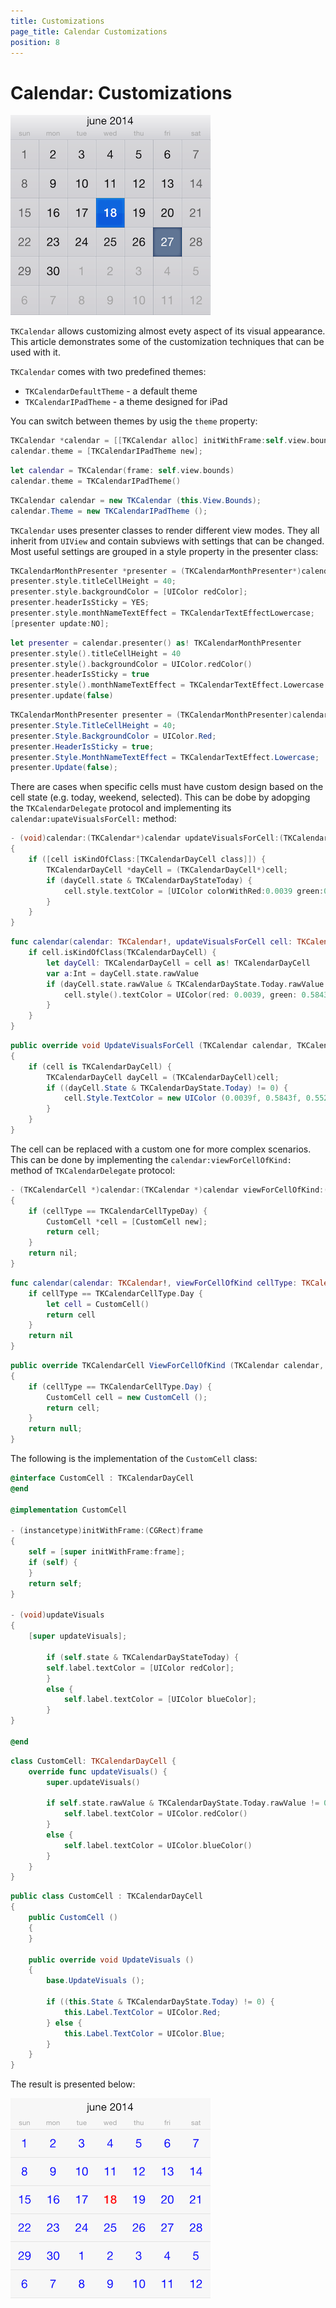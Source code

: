 ```yaml
---
title: Customizations
page_title: Calendar Customizations
position: 8
---
```


# Calendar: Customizations

<img src="../images/calendar-customization001.png"/>

<code>TKCalendar</code> allows customizing almost evety aspect of its visual appearance. This article demonstrates some of the customization techniques that can be used with it.

<code>TKCalendar</code> comes with two predefined themes:
- <code>TKCalendarDefaultTheme</code> - a default theme
- <code>TKCalendarIPadTheme</code> - a theme designed for iPad

You can switch between themes by usig the <code>theme</code> property:

```Objective-C
TKCalendar *calendar = [[TKCalendar alloc] initWithFrame:self.view.bounds];
calendar.theme = [TKCalendarIPadTheme new];
```
```Swift
let calendar = TKCalendar(frame: self.view.bounds)
calendar.theme = TKCalendarIPadTheme()
```
```C#
TKCalendar calendar = new TKCalendar (this.View.Bounds);
calendar.Theme = new TKCalendarIPadTheme ();
```

<code>TKCalendar</code> uses presenter classes to render different view modes. They all inherit from <code>UIView</code> and contain subviews with settings that can be changed. Most useful settings are grouped in a style property in the presenter class:

```Objective-C
TKCalendarMonthPresenter *presenter = (TKCalendarMonthPresenter*)calendar.presenter;
presenter.style.titleCellHeight = 40;
presenter.style.backgroundColor = [UIColor redColor];
presenter.headerIsSticky = YES;
presenter.style.monthNameTextEffect = TKCalendarTextEffectLowercase;
[presenter update:NO];
```
```Swift
let presenter = calendar.presenter() as! TKCalendarMonthPresenter
presenter.style().titleCellHeight = 40
presenter.style().backgroundColor = UIColor.redColor()
presenter.headerIsSticky = true
presenter.style().monthNameTextEffect = TKCalendarTextEffect.Lowercase
presenter.update(false)
```
```C#
TKCalendarMonthPresenter presenter = (TKCalendarMonthPresenter)calendar.Presenter;
presenter.Style.TitleCellHeight = 40;
presenter.Style.BackgroundColor = UIColor.Red;
presenter.HeaderIsSticky = true;
presenter.Style.MonthNameTextEffect = TKCalendarTextEffect.Lowercase;
presenter.Update(false);
```

There are cases when specific cells must have custom design based on the cell state (e.g. today, weekend, selected). This can be dobe by adopging the <code>TKCalendarDelegate</code> protocol and implementing its <code>calendar:upateVisualsForCell:</code> method:

```Objective-C
- (void)calendar:(TKCalendar*)calendar updateVisualsForCell:(TKCalendarCell*)cell;
{
    if ([cell isKindOfClass:[TKCalendarDayCell class]]) {
        TKCalendarDayCell *dayCell = (TKCalendarDayCell*)cell;
        if (dayCell.state & TKCalendarDayStateToday) {
            cell.style.textColor = [UIColor colorWithRed:0.0039 green:0.5843 blue:0.5529 alpha:1.0000];
        }
    }
}
```
```Swift
func calendar(calendar: TKCalendar!, updateVisualsForCell cell: TKCalendarCell!) {
    if cell.isKindOfClass(TKCalendarDayCell) {
        let dayCell: TKCalendarDayCell = cell as! TKCalendarDayCell
        var a:Int = dayCell.state.rawValue
        if (dayCell.state.rawValue & TKCalendarDayState.Today.rawValue != 0 {
            cell.style().textColor = UIColor(red: 0.0039, green: 0.5843, blue: 0.5529, alpha: 1.0000)
        }
    }
}
```
```C#
public override void UpdateVisualsForCell (TKCalendar calendar, TKCalendarCell cell)
{
	if (cell is TKCalendarDayCell) {
		TKCalendarDayCell dayCell = (TKCalendarDayCell)cell;
		if ((dayCell.State & TKCalendarDayState.Today) != 0) {
			cell.Style.TextColor = new UIColor (0.0039f, 0.5843f, 0.5529f, 1.0f);
		}
	}
}
```

The cell can be replaced with a custom one for more complex scenarios. This can be done by implementing the <code>calendar:viewForCellOfKind:</code> method of <code>TKCalendarDelegate</code> protocol:

```Objective-C
- (TKCalendarCell *)calendar:(TKCalendar *)calendar viewForCellOfKind:(TKCalendarCellType)cellType
{
   	if (cellType == TKCalendarCellTypeDay) {
       	CustomCell *cell = [CustomCell new];
       	return cell;
   	}
   	return nil;
}
```
```Swift
func calendar(calendar: TKCalendar!, viewForCellOfKind cellType: TKCalendarCellType) -> TKCalendarCell! {
    if cellType == TKCalendarCellType.Day {
        let cell = CustomCell()
        return cell
    }
    return nil
}
```
```C#
public override TKCalendarCell ViewForCellOfKind (TKCalendar calendar, TKCalendarCellType cellType)
{
	if (cellType == TKCalendarCellType.Day) {
		CustomCell cell = new CustomCell ();
		return cell;
	}
	return null;
}
```

The following is the implementation of the <code>CustomCell</code> class:

```Objective-C
@interface CustomCell : TKCalendarDayCell
@end

@implementation CustomCell

- (instancetype)initWithFrame:(CGRect)frame
{
  	self = [super initWithFrame:frame];
  	if (self) {
  	}
  	return self;
}

- (void)updateVisuals
{
  	[super updateVisuals];

	    if (self.state & TKCalendarDayStateToday) {
  	    self.label.textColor = [UIColor redColor];
 	    }
 	    else {
 	    	self.label.textColor = [UIColor blueColor];
 	    }
}

@end
```
```Swift
class CustomCell: TKCalendarDayCell {
    override func updateVisuals() {
        super.updateVisuals()
        
        if self.state.rawValue & TKCalendarDayState.Today.rawValue != 0 {
            self.label.textColor = UIColor.redColor()
        }
        else {
            self.label.textColor = UIColor.blueColor()
        }
    }
}
```
```C#
public class CustomCell : TKCalendarDayCell
{
	public CustomCell ()
	{
	}

	public override void UpdateVisuals ()
	{
		base.UpdateVisuals ();

		if ((this.State & TKCalendarDayState.Today) != 0) {
			this.Label.TextColor = UIColor.Red;
		} else {
			this.Label.TextColor = UIColor.Blue;
		}
	}
}
```

The result is presented below:

<img src="../images/calendar-customization002.png"/>
